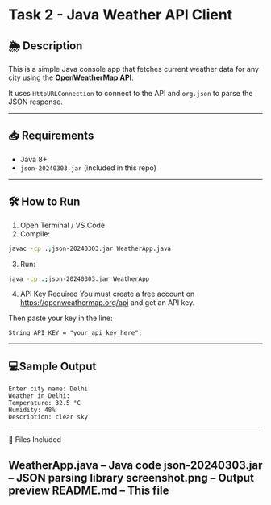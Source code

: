 # Task 2 - Java Weather API Client

## 🌦 Description
This is a simple Java console app that fetches current weather data for any city using the **OpenWeatherMap API**.

It uses `HttpURLConnection` to connect to the API and `org.json` to parse the JSON response.

---

## 📥 Requirements

- Java 8+
- `json-20240303.jar` (included in this repo)

---

## 🛠 How to Run

1. Open Terminal / VS Code
2. Compile:
````bash
javac -cp .;json-20240303.jar WeatherApp.java
````
3. Run:
````bash
java -cp .;json-20240303.jar WeatherApp
````
4. API Key Required
   You must create a free account on https://openweathermap.org/api and get an API key.

Then paste your key in the line: 
````
String API_KEY = "your_api_key_here";
````
---

## 💻Sample Output
````
Enter city name: Delhi
Weather in Delhi:
Temperature: 32.5 °C
Humidity: 48%
Description: clear sky
````
---


📁 Files Included

WeatherApp.java – Java code
json-20240303.jar – JSON parsing library
screenshot.png – Output preview 
README.md – This file
---


   
